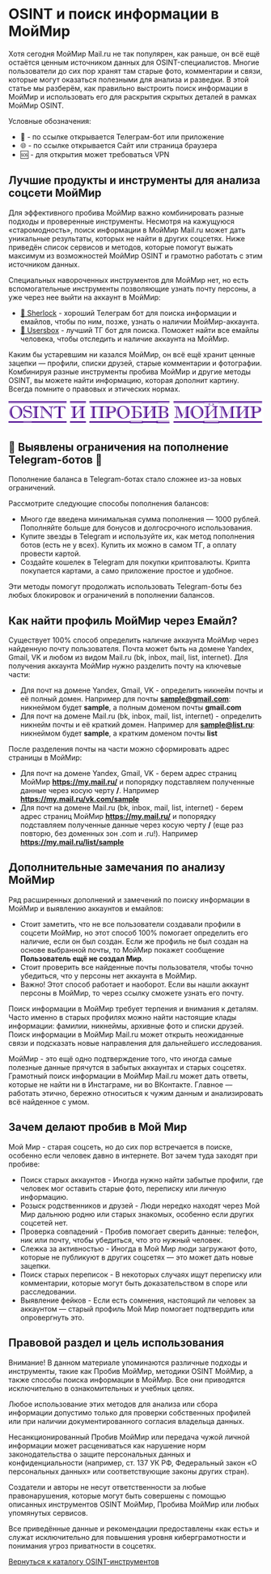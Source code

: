 # OSINT и поиск информации в МойМир
Хотя сегодня МойМир Mail.ru не так популярен, как раньше, он всё ещё остаётся ценным источником данных для OSINT-специалистов. Многие пользователи до сих пор хранят там старые фото, комментарии и связи, которые могут оказаться полезными для анализа и разведки. В этой статье мы разберём, как правильно выстроить поиск информации в МойМир и использовать его для раскрытия скрытых деталей в рамках МойМир OSINT.

Условные обозначения:
* 📲 - по ссылке открывается Телеграм-бот или приложение
* 🌐 - по ссылке открывается Сайт или страница браузера
* 🆘 - для открытия может требоваться VPN

## Лучшие продукты и инструменты для анализа соцсети МойМир
Для эффективного пробива МойМир важно комбинировать разные подходы и проверенные инструменты. Несмотря на кажущуюся «старомодность», поиск информации в МойМир Mail.ru может дать уникальные результаты, которых не найти в других соцсетях. Ниже приведён список сервисов и методов, которые помогут выжать максимум из возможностей МойМир OSINT и грамотно работать с этим источником данных.

Специальных навороченных инструментов для МойМир нет, но есть вспомогательные инструменты позволяющие узнать почту персоны, а уже через нее выйти на аккаунт в МойМир:

* [📲 Sherlock](https://t.me/SherlokConfirmingbot?start=_ref_9pyalm_JJwlz5) - хороший Телеграм бот для поиска информации и емайлов, чтобы по ним, позже, узнать о наличии МойМир-аккаунта.
* [📲 Usersbox](https://t.me/KNtzC_monitorRobot?start=NDA2ODQwMTU5) - лучший ТГ бот для поиска. Поможет найти все емайлы человека, чтобы отследить и наличие аккаунта на МойМир.

Каким бы устаревшим ни казался МойМир, он всё ещё хранит ценные зацепки — профили, списки друзей, старые комментарии и фотографии. Комбинируя разные инструменты пробива МойМир и другие методы OSINT, вы можете найти информацию, которая дополнит картину. Всегда помните о правовых и этических нормах.

![OSINT и пробив МойМир](OSINT%20и%20пробив%20МойМир.jpg)

## 🚨 Выявлены ограничения на пополнение Telegram-ботов 🚨
Пополнение баланса в Telegram-ботах стало сложнее из-за новых ограничений.

Рассмотрите следующие способы пополнения балансов:
* Много где введена минимальная сумма пополнения — 1000 рублей. Пополняйте больше для бонусов и долгосрочного использования.
* Купите звезды в Telegram и используйте их, как метод пополнения ботов (есть не у всех). Купить их можно в самом ТГ, а оплату провести картой.
* Создайте кошелек в Telegram для покупки криптовалюты. Крипта покупается картами, а само приложение простое и удобное.

Эти методы помогут продолжать использовать Telegram-боты без любых блокировок и ограничений в пополнении балансов.

## Как найти профиль МойМир через Емайл?
Существует 100% способ определить наличие аккаунта МойМир через найденную почту пользователя. Почта может быть на домене Yandex, Gmail, VK и любом из видом Mail.ru (bk, inbox, mail, list, internet).
Для получения аккаунта МойМир нужно разделить почту на ключевые части:
* Для почт на домене Yandex, Gmail, VK - определить никнейм почты и её полный домен. Например для почты **sample@gmail.com**: никнеймом будет **sample**, а полным доменом почты **gmail.com**
* Для почт на домене Mail.ru (bk, inbox, mail, list, internet) - определить никнейм почты и её краткий домен. Например для **sample@list.ru**: никнеймом будет **sample**, а кратким доменом почты **list**

После разделения почты на части можно сформировать адрес страницы в МойМир:
* Для почт на домене Yandex, Gmail, VK - берем адрес страниц МойМир **https://my.mail.ru/** и попорядку подставляем полученные данные через косую черту **/**. Например **https://my.mail.ru/vk.com/sample**
* Для почт на домене Mail.ru (bk, inbox, mail, list, internet) - берем адрес страниц МойМир **https://my.mail.ru/** и попорядку подставляем полученные данные через косую черту **/** (еще раз повторю, без доменных зон .com и .ru!). Например **https://my.mail.ru/list/sample**

## Дополнительные замечания по анализу МойМир
Ряд расширенных дополнений и замечений по поиску информации в МойМир и выявлению аккаунтов и емайлов:

* Стоит заметить, что не все пользователи создавали профили в соцсети МойМир, но этот способ 100% помогает определить его наличие, если он был создан. Если же профиль не был создан на основе выбранной почты, то МойМир покажет сообщение **Пользователь ещё не создал Мир**.
* Стоит проверить все найденные почты пользователя, чтобы точно убедиться, что у персоны нет аккаунта в МойМир.
* Важно! Этот способ работает и наоборот. Если вы нашли аккаунт персоны в МойМир, то через ссылку сможете узнать его почту.

Поиск информации в МойМир требует терпения и внимания к деталям. Часто именно в старых профилях можно найти настоящие клады информации: фамилии, никнеймы, архивные фото и списки друзей. Поиск информации в МойМир Mail.ru может открыть неожиданные связи и подсказать новые направления для дальнейшего исследования.

МойМир - это ещё одно подтверждение того, что иногда самые полезные данные прячутся в забытых аккаунтах и старых соцсетях. Грамотный поиск информации в МойМир Mail.ru может дать ответы, которые не найти ни в Инстаграме, ни во ВКонтакте. Главное — работать этично, бережно относиться к чужим данным и анализировать всё найденное с умом.

## Зачем делают пробив в Мой Мир
Мой Мир - старая соцсеть, но до сих пор встречается в поиске, особенно если человек давно в интернете. Вот зачем туда заходят при пробиве:
* Поиск старых аккаунтов - Иногда нужно найти забытые профили, где человек мог оставить старые фото, переписку или личную информацию.
* Розыск родственников и друзей - Люди нередко находят через Мой Мир дальнюю родню или старых знакомых, особенно если других соцсетей нет.
* Проверка совпадений - Пробив помогает сверить данные: телефон, ник или почту, чтобы убедиться, что это нужный человек.
* Слежка за активностью - Иногда в Мой Мир люди загружают фото, которые не публикуют в других соцсетях — это может дать новые зацепки.
* Поиск старых переписок - В некоторых случаях ищут переписку или комментарии, которые могут быть доказательством в споре или расследовании.
* Выявление фейков - Если есть сомнения, настоящий ли человек за аккаунтом — старый профиль Мой Мир помогает подтвердить или опровергнуть это.

## Правовой раздел и цель использования
Внимание! В данном материале упоминаются различные подходы и инструменты, такие как Пробив МойМир, методики OSINT МойМир, а также способы поиска информации в МойМир. Все они приводятся исключительно в ознакомительных и учебных целях.

Любое использование этих методов для анализа или сбора информации допустимо только для проверки собственных профилей или при наличии документированного согласия владельца данных.

Несанкционированный Пробив МойМир или передача чужой личной информации может расцениваться как нарушение норм законодательства о защите персональных данных и конфиденциальности (например, ст. 137 УК РФ, Федеральный закон «О персональных данных» или соответствующие законы других стран).

Создатели и авторы не несут ответственности за любые правонарушения, которые могут быть совершены с помощью описанных инструментов OSINT МойМир, Пробива МойМир или любых упомянутых сервисов.

Все приведённые данные и рекомендации предоставлены «как есть» и служат исключительно для повышения уровня киберграмотности и понимания угроз приватности в соцсетях.

[Вернуться к каталогу OSINT-инструментов](https://github.com/OSINT-searcher/probiv_i_OSINT_instrumenti)
